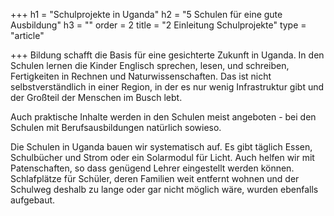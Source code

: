 +++
h1 = "Schulprojekte in Uganda"
h2 = "5 Schulen für eine gute Ausbildung"
h3 = ""
order = 2
title = "2 Einleitung Schulprojekte"
type = "article"

+++
Bildung schafft die Basis für eine gesichterte Zukunft in Uganda. In den Schulen lernen die Kinder Englisch sprechen, lesen, und schreiben, Fertigkeiten in Rechnen und Naturwissenschaften. Das ist nicht selbstverständlich in einer Region, in der es nur wenig Infrastruktur gibt und der Großteil der Menschen im Busch lebt. 

Auch praktische Inhalte werden in den Schulen meist angeboten - bei den Schulen mit Berufsausbildungen natürlich sowieso. 

Die Schulen in Uganda bauen wir systematisch auf. Es gibt täglich Essen, Schulbücher und Strom oder ein Solarmodul für Licht. Auch helfen wir mit Patenschaften, so dass genügend Lehrer eingestellt werden können. Schlafplätze für Schüler, deren Familien weit entfernt wohnen und der Schulweg deshalb zu lange oder gar nicht möglich wäre, wurden ebenfalls aufgebaut. 